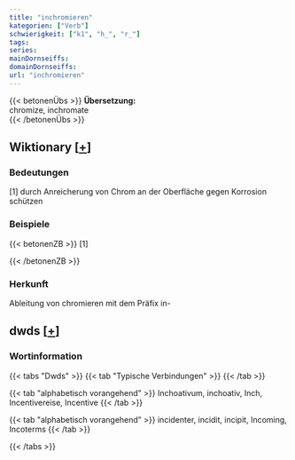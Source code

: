 ```yaml
---
title: "inchromieren"
kategorien: ["Verb"]
schwierigkeit: ["k1", "h_", "r_"]
tags:
series:
mainDornseiffs:
domainDornseiffs:
url: "inchromieren"
---
```


{{< betonenÜbs >}}
**Übersetzung:**  
chromize, inchromate  
{{< /betonenÜbs >}}

## Wiktionary [[+](https://de.wiktionary.org/wiki/inchromieren)]

### Bedeutungen
[1] durch Anreicherung von Chrom an der Oberfläche gegen Korrosion schützen  

### Beispiele
{{< betonenZB >}}
[1]  

{{< /betonenZB >}}
### Herkunft
Ableitung von chromieren mit dem Präfix in-  



## dwds [[+](https://www.dwds.de/wb/inchromieren)]

### Wortinformation
{{< tabs "Dwds" >}}
{{< tab "Typische Verbindungen" >}}
{{< /tab >}}

{{< tab "alphabetisch vorangehend" >}}
Inchoativum, inchoativ, Inch, Incentivereise, Incentive
{{< /tab >}}

{{< tab "alphabetisch vorangehend" >}}
incidenter, incidit, incipit, Incoming, Incoterms
{{< /tab >}}

{{< /tabs >}}

